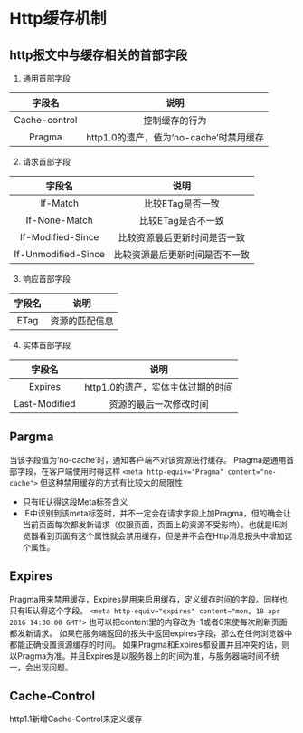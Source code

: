 # Http缓存机制

## http报文中与缓存相关的首部字段

1. 通用首部字段

|字段名|说明|
|:--------:|:--------:|
|Cache-control|控制缓存的行为|
|Pragma|http1.0的遗产，值为‘no-cache’时禁用缓存|

2. 请求首部字段

|字段名|说明|
|:--:|:-:|
|If-Match|比较ETag是否一致|
|If-None-Match|比较ETag是否不一致|
|If-Modified-Since|比较资源最后更新时间是否一致|
|If-Unmodified-Since|比较资源最后更新时间是否不一致|

3. 响应首部字段

|字段名|说明|
|:--:|:-:|
|ETag|资源的匹配信息|

4. 实体首部字段

|字段名|说明|
|:--:|:-:|
|Expires|http1.0的遗产，实体主体过期的时间|
|Last-Modified|资源的最后一次修改时间|

## Pargma

当该字段值为‘no-cache’时，通知客户端不对该资源进行缓存。
Pragma是通用首部字段，在客户端使用时得这样
`<meta http-equiv="Pragma" content="no-cache">`
但这种禁用缓存的方式有比较大的局限性
- 只有IE认得这段Meta标签含义
- IE中识别到该meta标签时，并不一定会在请求字段上加Pragma，但的确会让当前页面每次都发新请求（仅限页面，页面上的资源不受影响）。也就是IE浏览器看到页面有这个属性就会禁用缓存，但是并不会在Http消息报头中增加这个属性。

## Expires

Pragma用来禁用缓存，Expires是用来启用缓存，定义缓存时间的字段。同样也只有IE认得这个字段。
`<meta http-equiv="expires" content="mon, 18 apr 2016 14:30:00 GMT">`
也可以把content里的内容改为-1或者0来使每次刷新页面都发新请求。
如果在服务端返回的报头中返回expires字段，那么在任何浏览器中都能正确设置资源缓存的时间。
如果Pragma和Expires都设置并且冲突的话，则以Pragma为准。并且Expires是以服务器上的时间为准，与服务器端时间不统一，会出现问题。

## Cache-Control

http1.1新增Cache-Control来定义缓存

